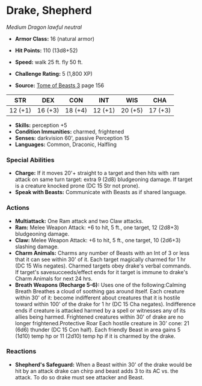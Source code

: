 # Drake, Shepherd

*Medium* *Dragon* *lawful neutral*

- **Armor Class:** 16 (natural armor)
- **Hit Points:** 110 (13d8+52)
- **Speed:** walk 25 ft. fly 50 ft.

- **Challenge Rating:** 5 (1,800 XP)
- **Source:** [Tome of Beasts 3](https://koboldpress.com/kpstore/product/tome-of-beasts-3-for-5th-edition/) page 156

| STR | DEX | CON | INT | WIS | CHA |
| --- | --- | --- | --- | --- | --- |
| 12 (+1) | 16 (+3) | 18 (+4) | 12 (+1) | 20 (+5) | 17 (+3) |

- **Skills:** perception +5
- **Condition Immunities:** charmed, frightened
- **Senses:** darkvision 60', passive Perception 15
- **Languages:** Common, Draconic, Halfling

### Special Abilities

- **Charge:** If it moves 20'+ straight to a target and then hits with ram attack on same turn target: extra 9 (2d8) bludgeoning damage. If target is a creature knocked prone (DC 15 Str not prone).
- **Speak with Beasts:** Communicate with Beasts as if shared language.

### Actions

- **Multiattack:** One Ram attack and two Claw attacks.
- **Ram:** Melee Weapon Attack: +6 to hit, 5 ft., one target, 12 (2d8+3) bludgeoning damage.
- **Claw:** Melee Weapon Attack: +6 to hit, 5 ft., one target, 10 (2d6+3) slashing damage.
- **Charm Animals:** Charms any number of Beasts with an Int of 3 or less that it can see within 30' of it. Each target magically charmed for 1 hr (DC 15 Wis negates). Charmed targets obey drake's verbal commands. If target's savesucceeds/effect ends for it target is immune to drake's Charm Animals for next 24 hrs.
- **Breath Weapons (Recharge 5-6):** Uses one of the following:Calming Breath Breathes a cloud of soothing gas around itself. Each creature within 30' of it: become indifferent about creatures that it is hostile toward within 100' of the drake for 1 hr (DC 15 Cha negates). Indifference ends if creature is attacked harmed by a spell or witnesses any of its allies being harmed. Frightened creatures within 30' of drake are no longer frightened.Protective Roar Each hostile creature in 30' cone: 21 (6d6) thunder (DC 15 Con half). Each friendly Beast in area gains 5 (1d10) temp hp or 11 (2d10) temp hp if it is charmed by the drake.

### Reactions

- **Shepherd's Safeguard:** When a Beast within 30' of the drake would be hit by an attack drake can chirp and beast adds 3 to its AC vs. the attack. To do so drake must see attacker and Beast.


